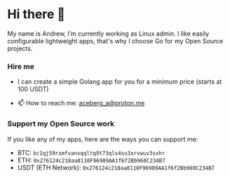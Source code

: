 # Hi there 👋

My name is Andrew, I’m currently working as Linux admin. I like easily configurable lightweight apps, that's why I choose Go for my Open Source projects. 

### Hire me

- I can create a simple Golang app for you for a minimum price (starts at 100 USDT)

- 📫 How to reach me: aceberg_a@proton.me

### Support my Open Source work

If you like any of my apps, here are the ways you can support me:

- BTC: `bc1qj59rxmfvanvqqltq9t73qls4su3xrvwuv3sxhr`    
- ETH: `0x276124c218aa8110F96989AA1f6f2Bb960C234B7`     
- USDT (ETH Network): `0x276124c218aa8110F96989AA1f6f2Bb960C234B7`

<!--
**aceberg/aceberg** is a ✨ _special_ ✨ repository because its `README.md` (this file) appears on your GitHub profile.

Here are some ideas to get you started:

- 🔭 I’m currently working on ...
- 🌱 I’m currently learning ...
- 👯 I’m looking to collaborate on ...
- 🤔 I’m looking for help with ...
- 💬 Ask me about ...
- 📫 How to reach me: ...
- 😄 Pronouns: ...
- ⚡ Fun fact: ...
-->
